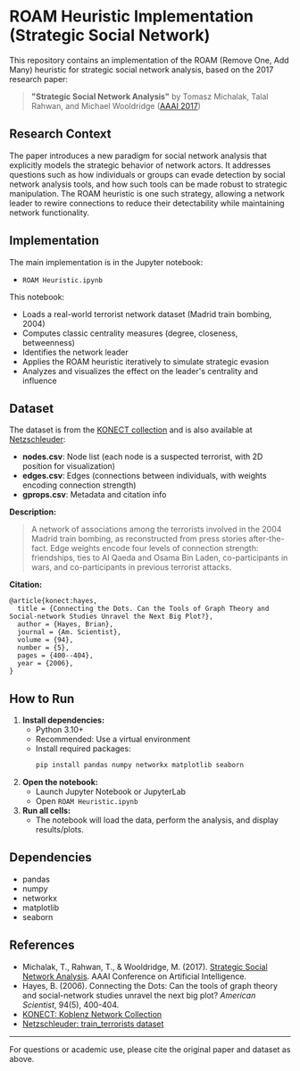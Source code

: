 # ROAM Heuristic Implementation (Strategic Social Network)

This repository contains an implementation of the ROAM (Remove One, Add Many) heuristic for strategic social network analysis, based on the 2017 research paper:

> **"Strategic Social Network Analysis"** by Tomasz Michalak, Talal Rahwan, and Michael Wooldridge ([AAAI 2017](https://aaai.org/papers/11142-aaai-31-2017/))

## Research Context

The paper introduces a new paradigm for social network analysis that explicitly models the strategic behavior of network actors. It addresses questions such as how individuals or groups can evade detection by social network analysis tools, and how such tools can be made robust to strategic manipulation. The ROAM heuristic is one such strategy, allowing a network leader to rewire connections to reduce their detectability while maintaining network functionality.

## Implementation

The main implementation is in the Jupyter notebook:
- `ROAM Heuristic.ipynb`

This notebook:
- Loads a real-world terrorist network dataset (Madrid train bombing, 2004)
- Computes classic centrality measures (degree, closeness, betweenness)
- Identifies the network leader
- Applies the ROAM heuristic iteratively to simulate strategic evasion
- Analyzes and visualizes the effect on the leader's centrality and influence

## Dataset

The dataset is from the [KONECT collection](http://konect.cc/networks/moreno_train) and is also available at [Netzschleuder](https://networks.skewed.de/net/train_terrorists):
- **nodes.csv**: Node list (each node is a suspected terrorist, with 2D position for visualization)
- **edges.csv**: Edges (connections between individuals, with weights encoding connection strength)
- **gprops.csv**: Metadata and citation info

**Description:**
> A network of associations among the terrorists involved in the 2004 Madrid train bombing, as reconstructed from press stories after-the-fact. Edge weights encode four levels of connection strength: friendships, ties to Al Qaeda and Osama Bin Laden, co-participants in wars, and co-participants in previous terrorist attacks.

**Citation:**
```
@article{konect:hayes,
  title = {Connecting the Dots. Can the Tools of Graph Theory and Social-network Studies Unravel the Next Big Plot?},
  author = {Hayes, Brian},
  journal = {Am. Scientist},
  volume = {94},
  number = {5},
  pages = {400--404},
  year = {2006},
}
```

## How to Run

1. **Install dependencies:**
   - Python 3.10+
   - Recommended: Use a virtual environment
   - Install required packages:
     ```bash
     pip install pandas numpy networkx matplotlib seaborn
     ```
2. **Open the notebook:**
   - Launch Jupyter Notebook or JupyterLab
   - Open `ROAM Heuristic.ipynb`
3. **Run all cells:**
   - The notebook will load the data, perform the analysis, and display results/plots.

## Dependencies
- pandas
- numpy
- networkx
- matplotlib
- seaborn

## References
- Michalak, T., Rahwan, T., & Wooldridge, M. (2017). [Strategic Social Network Analysis](https://aaai.org/papers/11142-aaai-31-2017/). AAAI Conference on Artificial Intelligence.
- Hayes, B. (2006). Connecting the Dots: Can the tools of graph theory and social-network studies unravel the next big plot? *American Scientist*, 94(5), 400-404.
- [KONECT: Koblenz Network Collection](http://konect.cc/networks/moreno_train)
- [Netzschleuder: train_terrorists dataset](https://networks.skewed.de/net/train_terrorists)

---

For questions or academic use, please cite the original paper and dataset as above. 
